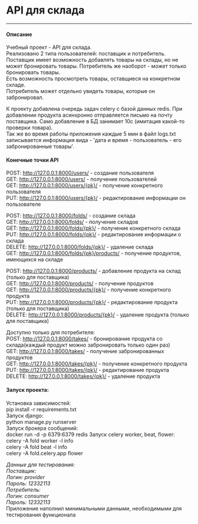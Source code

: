 # API для склада

---

#### Описание  
Учебный проект - API для склада.  
Реализовано 2 типа пользователей: поставщик и потребитель. Поставщик имеет возможность добавлять товары на склады, но не может бронировать товары. Потребитель же наоборот - может только бронировать товары.  
Есть возможность просмотреть товары, оставщиеся на конкретном складе.  
Потребитель может отдельно увидеть товары, которые он забронировал.  

К проекту добавлена очередь задач celery с базой данных redis. При добавлении продукта асинхронно отправляется письмо на почту поставщика. Само добавление в БД занимает 10с (имитация какой-то проверки товара).  
Так же во время работы приложения каждые 5 мин в файл logs.txt записывается информация вида - 'дата и время - пользователь - его забронированные товары'.

#### Конечные точки API  
POST: http://127.0.0.1:8000/users/ - создание пользователя  
GET: http://127.0.0.1:8000/users/ - получение пользователей  
GET: http://127.0.0.1:8000/users/{pk}/ - получение конкретного пользователя  
PUT: http://127.0.0.1:8000/users/{pk}/ - редактирование информации он пользователе  

POST: http://127.0.0.1:8000/folds/ - создание склада  
GET: http://127.0.0.1:8000/folds/ - получение складов  
GET: http://127.0.0.1:8000/folds/{pk}/ - получение конкретного склада  
PUT: http://127.0.0.1:8000/folds/{pk}/ - редактирование информации о склада  
DELETE: http://127.0.0.1:8000/folds/{pk}/ - удаление склада  
GET: http://127.0.0.1:8000/folds/{pk}/products/ - получение продуктов, имеющихся на складе  

POST: http://127.0.0.1:8000/products/ - добавление продукта на склад (только для поставщика)  
GET: http://127.0.0.1:8000/products/ - получение продуктов  
GET: http://127.0.0.1:8000/products/{pk}/ - получение конкретного продукта  
PUT: http://127.0.0.1:8000/products/{pk}/ - редактирование продукта (только для поставщика)  
DELETE: http://127.0.0.1:8000/products/{pk}/ - удаление продукта (только для поставщика)  

Доступно только для потребителя:  
POST: http://127.0.0.1:8000/takes/ - бронирование продукта со склада(каждый продукт можно забронировать только один раз)  
GET: http://127.0.0.1:8000/takes/ - получение забронированных продуктов  
GET: http://127.0.0.1:8000/takes/{pk}/ - получение конкретного продукта  
PUT: http://127.0.0.1:8000/takes/{pk}/ - редактирование продукта  
DELETE: http://127.0.0.1:8000/takes/{pk}/ - удаление продукта  

#### Запуск проекта:
Установка зависимостей:  
pip install -r requirements.txt  
Запуск django:  
python manage.py runserver  
Запуск брокера сообщений:  
docker run -d -p 6379:6379 redis
Запуск celery worker, beat, flower:  
celery -A fold worker -l info  
celery -A fold beat -l info  
celery -A fold.celery.app flower  

*Данные для тестирования:  
Поставщик:  
Логин: provider  
Пароль: 12332113  
Потребитель:  
Логин: consumer  
Пароль: 12332113*  
Приложение наполнил минимальными данными, необходимыми для тестирования функционала  
